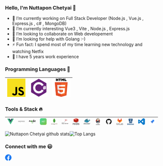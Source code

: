 ### Hello, I'm Nuttapon Chetyai 👋


- 🔭 I’m currently working on Full Stack Developer (Node.js , Vue.js , Express.js , c# , MongoDB)
- 🌱 I’m currently interesting Vue3 , Vite , Node.js , Express.js
- 👯 I’m looking to collaborate on Web developement
- 🤔 I’m looking for help with Golang :-)
- ⚡ Fun fact: I spend most of my time learning new technology and watching Netfix
- 📅 I have 5 years work experience


### Programming Languages  :rocket:
|<img src="https://github.com/NuttaponChetyai/NuttaponChetyai/blob/master/images/programming_languages/javascript.png" width=60> | <img src="https://github.com/NuttaponChetyai/NuttaponChetyai/blob/master/images/programming_languages/csharp.png" width=60> |<img src="https://github.com/NuttaponChetyai/NuttaponChetyai/blob/master/images/programming_languages/html.png" width=60> |
|:---:|:---:|:---:|


### Tools & Stack :fire:
|<img src="https://github.com/NuttaponChetyai/NuttaponChetyai/blob/master/images/stack/vuejs.png" width=60> | <img src="https://github.com/NuttaponChetyai/NuttaponChetyai/blob/master/images/stack/express.png" width=60>| <img src="https://github.com/NuttaponChetyai/NuttaponChetyai/blob/master/images/stack/nodejs.png" width=60> | <img src="https://github.com/NuttaponChetyai/NuttaponChetyai/blob/master/images/stack/net.png" width=60> | <img src="https://github.com/NuttaponChetyai/NuttaponChetyai/blob/master/images/stack/mongodb.png" width=60> |<img src="https://github.com/NuttaponChetyai/NuttaponChetyai/blob/master/images/stack/sql.png" width=60> | <img src="https://github.com/NuttaponChetyai/NuttaponChetyai/blob/master/images/stack/redis.png" width=60> |<img src="https://github.com/NuttaponChetyai/NuttaponChetyai/blob/master/images/stack/docker.png" width=60> | <img src="https://github.com/NuttaponChetyai/NuttaponChetyai/blob/master/images/stack/jenkins.png" width=60> | <img src="https://github.com/NuttaponChetyai/NuttaponChetyai/blob/master/images/stack/github.png" width=60> | <img src="https://github.com/NuttaponChetyai/NuttaponChetyai/blob/master/images/stack/gitlab.png" width=60> | <img src="https://github.com/NuttaponChetyai/NuttaponChetyai/blob/master/images/stack/bitbucket.png" width=60> | <img src="https://github.com/NuttaponChetyai/NuttaponChetyai/blob/master/images/stack/visual-studio-code.png" width=60> | <img src="https://github.com/NuttaponChetyai/NuttaponChetyai/blob/master/images/stack/jira.png" width=60> |
|:---:|:---:|:---:|:---:|:---:|:---:|:---:|:---:|:---:|:---:|:---:|:---:|:---:|:---:|

![Nuttapon Chetyai github stats](https://github-readme-stats.vercel.app/api?username=NuttaponChetyai)![Top Langs](https://github-readme-stats.vercel.app/api/top-langs/?username=NuttaponChetyai&layout=compact)


### Connect with me :smiley:

<a href="https://www.facebook.com/james.lovegift/">
  <img align="left" alt="Nuttapon Chetyai Facebook" width="21px" src="https://github.com/NuttaponChetyai/NuttaponChetyai/blob/master/images/social/facebook.png" />
</a>
